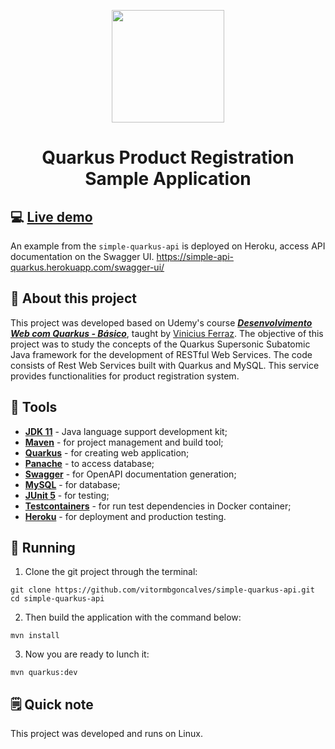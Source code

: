 <p align="center">
  <img width="180" height="180" src="https://design.jboss.org/quarkus/logo/final/PNG/quarkus_icon_rgb_1024px_default.png">
</p>

<h1 align="center">       
   Quarkus Product Registration Sample Application
</h1>

## 💻 [Live demo](https://simple-api-quarkus.herokuapp.com/swagger-ui/)

An example from the `simple-quarkus-api` is deployed on Heroku, access API documentation on the Swagger UI. https://simple-api-quarkus.herokuapp.com/swagger-ui/

## 🚀 About this project

This project was developed based on Udemy's course [*__Desenvolvimento Web com Quarkus - Básico__*](https://www.udemy.com/course/des-web-quarkus-basico/), taught by [Vinicius Ferraz](https://github.com/viniciusfcf).
The objective of this project was to study the concepts of the Quarkus Supersonic Subatomic Java framework for the development of RESTful Web Services.
The code consists of Rest Web Services built with Quarkus and MySQL. This service provides functionalities for product registration system.

## 🧰 Tools

- [**JDK 11**](https://www.oracle.com/br/java/technologies/javase-jdk11-downloads.html) - Java language support development kit;
- [**Maven**](https://maven.apache.org/) - for project management and build tool;
- [**Quarkus**](https://quarkus.io/) - for creating web application;
- [**Panache**](https://quarkus.io/guides/hibernate-orm-panache) - to access database;
- [**Swagger**](https://springdoc.org/) - for OpenAPI documentation generation;
- [**MySQL**](https://www.mysql.com/) - for database;
- [**JUnit 5**](https://junit.org/junit5/docs/current/user-guide/) - for testing;
- [**Testcontainers**](https://www.testcontainers.org/) - for run test dependencies in Docker container;
- [**Heroku**](https://heroku.co) - for deployment and production testing.

## 📀 Running

1. Clone the git project through the terminal:

```shell
git clone https://github.com/vitormbgoncalves/simple-quarkus-api.git
cd simple-quarkus-api
```

2. Then build the application with the command below:

```shell
mvn install
```

3. Now you are ready to lunch it:

```shell
mvn quarkus:dev
```

## 🗒 Quick note

This project was developed and runs on Linux.
